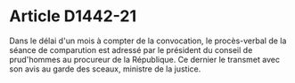 # Article D1442-21

  
Dans le délai d'un mois à compter de la convocation, le procès-verbal de la séance de comparution est adressé par le président du conseil de prud'hommes au procureur de la République. Ce dernier le transmet avec son avis au garde des sceaux, ministre de la justice.